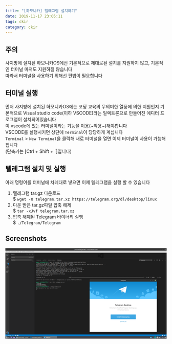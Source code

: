 ```yaml
---
title: "[하모니카] 텔레그램 설치하기"
date: 2019-11-17 23:05:11
tags: ckir
category: ckir
---
```

  
## 주의 
사지방에 설치된 하모니카OS에선 기본적으로 제대로된 설치를 지원하지 않고, 기본적인 터미널 마저도 지원하질 않습니다  
따라서 터미널을 사용하기 위해선 편법이 필요합니다  
  
  
## 터미널 실행  
먼저 사지방에 설치된 하모니카OS에는 코딩 교육의 무의미한 열풍에 의한 지원인지 기본적으로 Visual studio code(이하 VSCODE)라는 일렉트론으로 만들어진 에디터 프로그램이 설치되어있습니다  
이 vscode에 있는 터미널이라는 기능을 이용(~악용~)해야합니다  
VSCODE를 실행시키면 상단에 `Terminal`이 당당하게 계십니다  
`Terminal` > `New Terminal`을 클릭해 새로 터미널을 열면 이제 터미널이 사용이 가능해집니다  
(단축키는 [Ctrl + Shift + `]입니다)
  
  
## 텔레그램 설치 및 실행  
아래 명령어를 터미널에 차례대로 넣으면 이제 텔레그램을 실행 할 수 있습니다  
1. 텔레그램 tar.gz 다운로드  
  $ `wget -O telegram.tar.xz https://telegram.org/dl/desktop/linux`  
2. 다운 받은 tar.gz파일 압축 해제  
  $ `tar -xJvf telegram.tar.xz`  
3. 압축 해제된 Telegram 바이너리 실행  
  $ `./Telegram/Telegram `  
  
## Screenshots  
![screenshot_result.png](2019/11/17/10/screenshot_result.png)  
